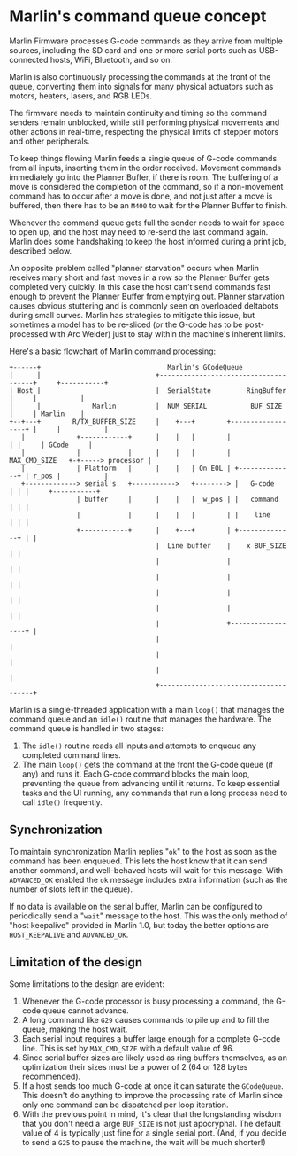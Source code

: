 # Marlin's command queue concept

Marlin Firmware processes G-code commands as they arrive from multiple sources, including the SD card and one or more serial ports such as USB-connected hosts, WiFi, Bluetooth, and so on.

Marlin is also continuously processing the commands at the front of the queue, converting them into signals for many physical actuators such as motors, heaters, lasers, and RGB LEDs.

The firmware needs to maintain continuity and timing so the command senders remain unblocked, while still performing physical movements and other actions in real-time, respecting the physical limits of stepper motors and other peripherals.

To keep things flowing Marlin feeds a single queue of G-code commands from all inputs, inserting them in the order received. Movement commands immediately go into the Planner Buffer, if there is room. The buffering of a move is considered the completion of the command, so if a non-movement command has to occur after a move is done, and not just after a move is buffered, then there has to be an `M400` to wait for the Planner Buffer to finish.

Whenever the command queue gets full the sender needs to wait for space to open up, and the host may need to re-send the last command again. Marlin does some handshaking to keep the host informed during a print job, described below.

An opposite problem called "planner starvation" occurs when Marlin receives many short and fast moves in a row so the Planner Buffer gets completed very quickly. In this case the host can't send commands fast enough to prevent the Planner Buffer from emptying out. Planner starvation causes obvious stuttering and is commonly seen on overloaded deltabots during small curves. Marlin has strategies to mitigate this issue, but sometimes a model has to be re-sliced (or the G-code has to be post-processed with Arc Welder) just to stay within the machine's inherent limits.

Here's a basic flowchart of Marlin command processing:
```
+------+                                Marlin's GCodeQueue
|      |                             +--------------------------------------+     +-----------+
| Host |                             |  SerialState         RingBuffer      |     |           |
|      |             Marlin          |  NUM_SERIAL           BUF_SIZE       |     | Marlin    |
+--+---+        R/TX_BUFFER_SIZE     |    +---+        +------------------+ |     |           |
   |             +------------+      |    |   |        |                  | |     | GCode     |
   |             |            |      |    |   |        |   MAX_CMD_SIZE   +-+-----> processor |
   |             | Platform   |      |    |   | On EOL | +--------------+ | r_pos |           |
   +-------------> serial's   +----------->   +--------> |   G-code     | | |     +-----------+
                 | buffer     |      |    |   |  w_pos | |   command    | | |
                 |            |      |    |   |        | |    line      | | |
                 +------------+      |    +---+        | +--------------+ | |
                                     |  Line buffer    |    x BUF_SIZE    | |
                                     |                 |                  | |
                                     |                 |                  | |
                                     |                 |                  | |
                                     |                 |                  | |
                                     |                 +------------------+ |
                                     |                                      |
                                     |                                      |
                                     |                                      |
                                     +--------------------------------------+
```

Marlin is a single-threaded application with a main `loop()` that manages the command queue and an `idle()` routine that manages the hardware. The command queue is handled in two stages:
1. The `idle()` routine reads all inputs and attempts to enqueue any completed command lines.
2. The main `loop()` gets the command at the front the G-code queue (if any) and runs it. Each G-code command blocks the main loop, preventing the queue from advancing until it returns. To keep essential tasks and the UI running, any commands that run a long process need to call `idle()` frequently.

## Synchronization

To maintain synchronization Marlin replies "`ok`" to the host as soon as the command has been enqueued. This lets the host know that it can send another command, and well-behaved hosts will wait for this message. With `ADVANCED_OK` enabled the `ok` message includes extra information (such as the number of slots left in the queue).

If no data is available on the serial buffer, Marlin can be configured to periodically send a "`wait`" message to the host. This was the only method of "host keepalive" provided in Marlin 1.0, but today the better options are `HOST_KEEPALIVE` and `ADVANCED_OK`.

## Limitation of the design

Some limitations to the design are evident:
1. Whenever the G-code processor is busy processing a command, the G-code queue cannot advance.
2. A long command like `G29` causes commands to pile up and to fill the queue, making the host wait.
3. Each serial input requires a buffer large enough for a complete G-code line. This is set by `MAX_CMD_SIZE` with a default value of 96.
4. Since serial buffer sizes are likely used as ring buffers themselves, as an optimization their sizes must be a power of 2 (64 or 128 bytes recommended).
5. If a host sends too much G-code at once it can saturate the `GCodeQueue`. This doesn't do anything to improve the processing rate of Marlin since only one command can be dispatched per loop iteration.
6. With the previous point in mind, it's clear that the longstanding wisdom that you don't need a large `BUF_SIZE` is not just apocryphal. The default value of 4 is typically just fine for a single serial port. (And, if you decide to send a `G25` to pause the machine, the wait will be much shorter!)
